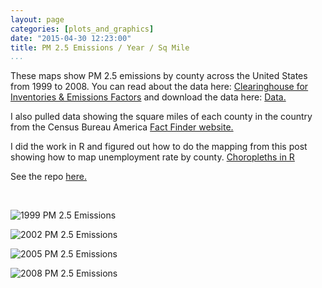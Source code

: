 ```yaml
---
layout: page
categories: [plots_and_graphics]
date: "2015-04-30 12:23:00"
title: PM 2.5 Emissions / Year / Sq Mile
...
```


These maps show PM 2.5 emissions by county across the United States from 1999 to
2008. You can read about the data here: [Clearinghouse for Inventories &
Emissions Factors][1] and download the data here: [Data.][2]

[1]: <http://www.epa.gov/ttn/chief/eiinformation.html>

[2]: <https://d396qusza40orc.cloudfront.net/exdata/data/NEI_data.zip>

I also pulled data showing the square miles of each county in the country from
the Census Bureau America [Fact Finder website.][3]

[3]: <http://factfinder.census.gov>

I did the work in R and figured out how to do the mapping from this post showing
how to map unemployment rate by county. [Choropleths in R][4]

[4]: <http://www.thisisthegreenroom.com/2009/choropleths-in-r/>

See the repo [here.][5]

[5]: <https://github.com/IanMadd/MappingPM25>

 

![1999 PM 2.5 Emissions](<{{site.url}}/assets/PM25Emissions1999.png>)

![2002 PM 2.5 Emissions](<{{site.url}}/assets/PM25Emissions2002.png>)

![2005 PM 2.5 Emissions](<{{site.url}}/assets/PM25Emissions2005.png>)

![2008 PM 2.5 Emissions](<{{site.url}}/assets/PM25Emissions2008.png>)
